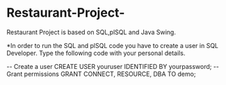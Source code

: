 # Restaurant-Project-
Restaurant Project is based on SQL,plSQL and Java Swing.

*In order to run the SQL and plSQL code you have to create a user in SQL Developer. Type the following code with your personal details.

-- Create a user
CREATE USER youruser IDENTIFIED BY yourpassword;
--Grant permissions
GRANT CONNECT, RESOURCE, DBA TO demo;

